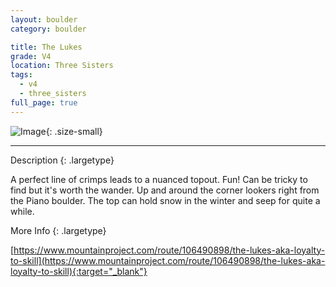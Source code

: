 ```yaml
---
layout: boulder
category: boulder

title: The Lukes
grade: V4
location: Three Sisters
tags:
  - v4
  - three_sisters
full_page: true
---
```


![Image](https://pub-512d85031b1440409fe8612f837b8235.r2.dev/the_tooth_boulder_slab.jpeg){: .size-small}

---

Description
{: .largetype}

A perfect line of crimps leads to a nuanced topout. Fun! Can be tricky to find but it's worth the wander. Up and around the corner lookers right from the Piano boulder. The top can hold snow in the winter and seep for quite a while.

More Info
{: .largetype}

[https://www.mountainproject.com/route/106490898/the-lukes-aka-loyalty-to-skill](https://www.mountainproject.com/route/106490898/the-lukes-aka-loyalty-to-skill){:target="_blank"}
